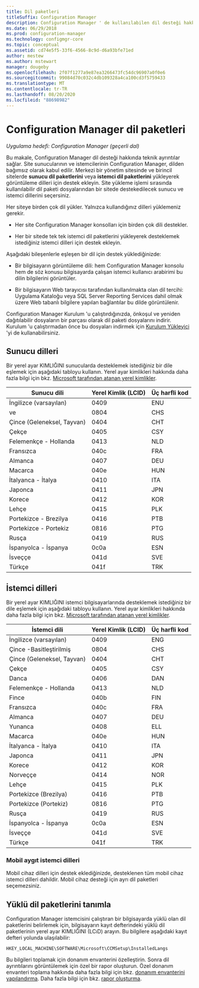 ```yaml
---
title: Dil paketleri
titleSuffix: Configuration Manager
description: Configuration Manager ' de kullanılabilen dil desteği hakkında bilgi edinin.
ms.date: 06/29/2018
ms.prod: configuration-manager
ms.technology: configmgr-core
ms.topic: conceptual
ms.assetid: cd74e5f5-33f6-4566-8c9d-d6a93bfe71ed
author: mestew
ms.author: mstewart
manager: dougeby
ms.openlocfilehash: 2f07f1277a9e87ea3266473fc54dc96907a0f0e6
ms.sourcegitcommit: 99084d70c032c4db109328a4ca100cd3f5759433
ms.translationtype: MT
ms.contentlocale: tr-TR
ms.lasthandoff: 08/20/2020
ms.locfileid: "88698982"
---
```

# <a name="language-packs-in-configuration-manager"></a>Configuration Manager dil paketleri

*Uygulama hedefi: Configuration Manager (geçerli dal)*

Bu makale, Configuration Manager dil desteği hakkında teknik ayrıntılar sağlar. Site sunucularının ve istemcilerinin Configuration Manager, dilden bağımsız olarak kabul edilir. Merkezi bir yönetim sitesinde ve birincil sitelerde **sunucu dil paketlerini** veya **istemci dil paketlerini** yükleyerek görüntüleme dilleri için destek ekleyin. Site yükleme işlemi sırasında kullanılabilir dil paketi dosyalarından bir sitede destekedilecek sunucu ve istemci dillerini seçersiniz.
 
Her siteye birden çok dil yükler. Yalnızca kullandığınız dilleri yüklemeniz gerekir.  

- Her site Configuration Manager konsolları için birden çok dili destekler.  

- Her bir sitede tek tek istemci dil paketlerini yükleyerek desteklemek istediğiniz istemci dilleri için destek ekleyin.  

Aşağıdaki bileşenlerle eşleşen bir dil için destek yüklediğinizde:  

- Bir bilgisayarın görüntüleme dili: hem Configuration Manager konsolu hem de söz konusu bilgisayarda çalışan istemci kullanıcı arabirimi bu dilin bilgilerini görüntüler.  

- Bir bilgisayarın Web tarayıcısı tarafından kullanılmakta olan dil tercihi: Uygulama Kataloğu veya SQL Server Reporting Services dahil olmak üzere Web tabanlı bilgilere yapılan bağlantılar bu dilde görüntülenir.  


Configuration Manager Kurulum 'u çalıştırdığınızda, önkoşul ve yeniden dağıtılabilir dosyaların bir parçası olarak dil paketi dosyalarını indirir. Kurulum 'u çalıştırmadan önce bu dosyaları indirmek için [Kurulum Yükleyici](setup-downloader.md) 'yi de kullanabilirsiniz.   



## <a name="server-languages"></a>Sunucu dilleri  

Bir yerel ayar KIMLIĞINI sunucularda desteklemek istediğiniz bir dile eşlemek için aşağıdaki tabloyu kullanın. Yerel ayar kimlikleri hakkında daha fazla bilgi için bkz. [Microsoft tarafından atanan yerel kimlikler](/openspecs/windows_protocols/ms-lcid/a9eac961-e77d-41a6-90a5-ce1a8b0cdb9c).  

|Sunucu dili|Yerel Kimlik (LCID)|Üç harfli kod|  
|---------------------|------------------------|-----------------------|  
|İngilizce (varsayılan)|0409|ENU|  
|ve|0804|CHS|  
|Çince (Geleneksel, Tayvan)|0404|CHT|  
|Çekçe|0405|CSY|  
|Felemenkçe - Hollanda|0413|NLD|  
|Fransızca|040c|FRA|  
|Almanca|0407|DEU|  
|Macarca|040e|HUN|  
|İtalyanca - İtalya|0410|ITA|  
|Japonca|0411|JPN|  
|Korece|0412|KOR|  
|Lehçe|0415|PLK|  
|Portekizce - Brezilya|0416|PTB|  
|Portekizce - Portekiz|0816|PTG|  
|Rusça|0419|RUS|  
|İspanyolca - İspanya|0c0a|ESN|  
|İsveççe|041d|SVE|  
|Türkçe|041f|TRK|  



## <a name="client-languages"></a>İstemci dilleri  

Bir yerel ayar KIMLIĞINI istemci bilgisayarlarında desteklemek istediğiniz bir dile eşlemek için aşağıdaki tabloyu kullanın. Yerel ayar kimlikleri hakkında daha fazla bilgi için bkz. [Microsoft tarafından atanan yerel kimlikler](/openspecs/windows_protocols/ms-lcid/a9eac961-e77d-41a6-90a5-ce1a8b0cdb9c).  

|İstemci dili|Yerel Kimlik (LCID)|Üç harfli kod|  
|---------------------|------------------------|-----------------------|  
|İngilizce (varsayılan)|0409|ENG|  
|Çince -Basitleştirilmiş|0804|CHS|  
|Çince (Geleneksel, Tayvan)|0404|CHT|  
|Çekçe|0405|CSY|  
|Danca|0406|DAN|  
|Felemenkçe - Hollanda|0413|NLD|  
|Fince|040b|FIN|  
|Fransızca|040c|FRA|  
|Almanca|0407|DEU|  
|Yunanca|0408|ELL|  
|Macarca|040e|HUN|  
|İtalyanca - İtalya|0410|ITA|  
|Japonca|0411|JPN|  
|Korece|0412|KOR|  
|Norveççe|0414|NOR|  
|Lehçe|0415|PLK|  
|Portekizce (Brezilya)|0416|PTB|  
|Portekizce (Portekiz)|0816|PTG|  
|Rusça|0419|RUS|  
|İspanyolca - İspanya|0c0a|ESN|  
|İsveççe|041d|SVE|  
|Türkçe|041f|TRK|  


### <a name="mobile-device-client-languages"></a>Mobil aygıt istemci dilleri  
Mobil cihaz dilleri için destek eklediğinizde, desteklenen tüm mobil cihaz istemci dilleri dahildir. Mobil cihaz desteği için ayrı dil paketleri seçemezsiniz.  



## <a name="identify-installed-language-packs"></a>Yüklü dil paketlerini tanımla  
Configuration Manager istemcisini çalıştıran bir bilgisayarda yüklü olan dil paketlerini belirlemek için, bilgisayarın kayıt defterindeki yüklü dil paketlerinin yerel ayar KIMLIĞINI (LCıD) arayın. Bu bilgilere aşağıdaki kayıt defteri yolunda ulaşılabilir:  

`HKEY_LOCAL_MACHINE\SOFTWARE\Microsoft\CCMSetup\InstalledLangs`  

Bu bilgileri toplamak için donanım envanterini özelleştirin. Sonra dil ayrıntılarını görüntülemek için özel bir rapor oluşturun. Özel donanım envanteri toplama hakkında daha fazla bilgi için bkz. [donanım envanterini yapılandırma](../../../clients/manage/inventory/configure-hardware-inventory.md). Daha fazla bilgi için bkz. [rapor oluşturma](../../manage/operations-and-maintenance-for-reporting.md#create-reports).